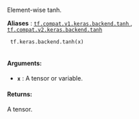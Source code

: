 Element-wise tanh.

**Aliases** : [ `tf.compat.v1.keras.backend.tanh` ](/api_docs/python/tf/keras/backend/tanh), [ `tf.compat.v2.keras.backend.tanh` ](/api_docs/python/tf/keras/backend/tanh)

```
 tf.keras.backend.tanh(x)
 
```

#### Arguments:
- **`x`** : A tensor or variable.


#### Returns:
A tensor.

